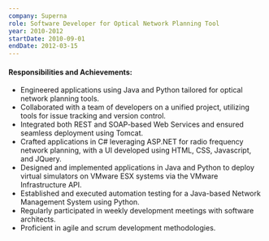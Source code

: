 ```yaml
---
company: Superna
role: Software Developer for Optical Network Planning Tool
year: 2010-2012
startDate: 2010-09-01
endDate: 2012-03-15
---
```


#### Responsibilities and Achievements:

- Engineered applications using Java and Python tailored for optical network planning tools.
- Collaborated with a team of developers on a unified project, utilizing tools for issue tracking and version control.
- Integrated both REST and SOAP-based Web Services and ensured seamless deployment using Tomcat.
- Crafted applications in C# leveraging ASP.NET for radio frequency network planning, with a UI developed using HTML, CSS, Javascript, and JQuery.
- Designed and implemented applications in Java and Python to deploy virtual simulators on VMware ESX systems via the VMware Infrastructure API.
- Established and executed automation testing for a Java-based Network Management System using Python.
- Regularly participated in weekly development meetings with software architects.
- Proficient in agile and scrum development methodologies.
